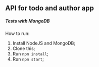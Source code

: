 ## API for todo and author app
##### Tests with MongoDB

How to run:
  1. Install NodeJS and MongoDB;
  2. Clone this;
  3. Run `npm install`;
  4. Run `npm start`;




